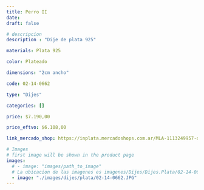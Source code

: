 ```yaml
---
title: Perro II
date: 
draft: false

# descripcion
description : "Dije de plata 925"

materials: Plata 925

color: Plateado

dimensions: "2cm ancho"

code: 02-14-0662

type: "Dijes"

categories: []

price: $7.190,00

price_eftvo: $6.108,00

link_mercado_shop: https://inplata.mercadoshops.com.ar/MLA-1113249957-dije-plata-perro-caniche-canny-ii-_JM

# Images
# first image will be shown in the product page
images:
  # - image: "images/path_to_image"
  # La ubicacion de las imagenes es imagenes/Dijes/Dijes.Plata/02-14-0662-perro-ii
  - image: "./images/dijes/plata/02-14-0662.JPG"
---
```

